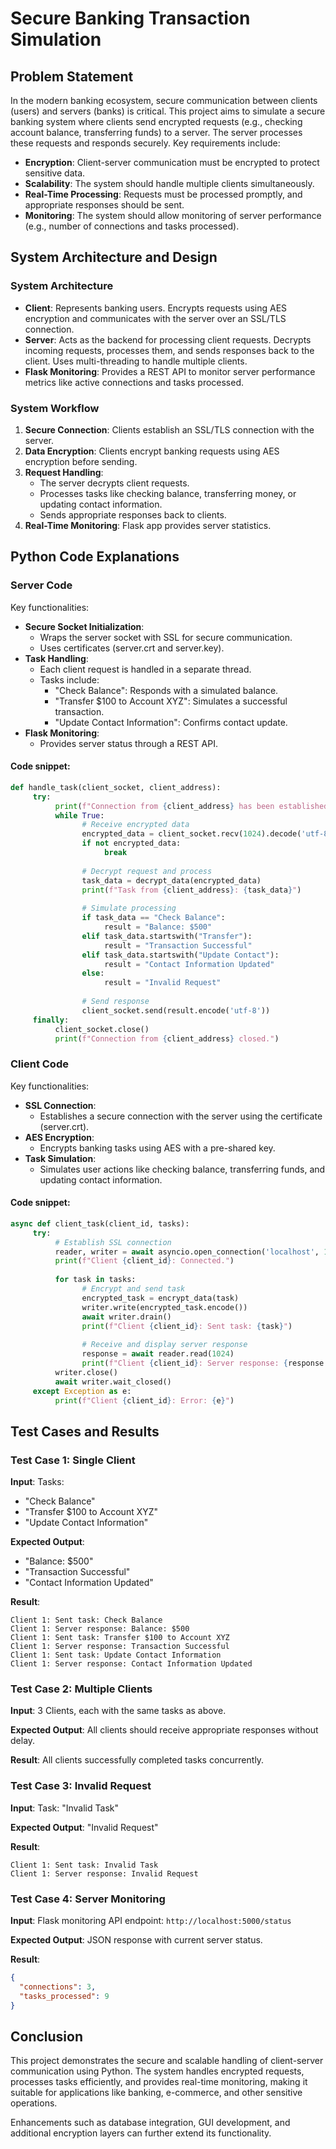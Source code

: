 # Secure Banking Transaction Simulation

## Problem Statement

In the modern banking ecosystem, secure communication between clients (users) and servers (banks) is critical. This project aims to simulate a secure banking system where clients send encrypted requests (e.g., checking account balance, transferring funds) to a server. The server processes these requests and responds securely. Key requirements include:

- **Encryption**: Client-server communication must be encrypted to protect sensitive data.
- **Scalability**: The system should handle multiple clients simultaneously.
- **Real-Time Processing**: Requests must be processed promptly, and appropriate responses should be sent.
- **Monitoring**: The system should allow monitoring of server performance (e.g., number of connections and tasks processed).

## System Architecture and Design

### System Architecture

- **Client**: Represents banking users. Encrypts requests using AES encryption and communicates with the server over an SSL/TLS connection.
- **Server**: Acts as the backend for processing client requests. Decrypts incoming requests, processes them, and sends responses back to the client. Uses multi-threading to handle multiple clients.
- **Flask Monitoring**: Provides a REST API to monitor server performance metrics like active connections and tasks processed.

### System Workflow

1. **Secure Connection**: Clients establish an SSL/TLS connection with the server.
2. **Data Encryption**: Clients encrypt banking requests using AES encryption before sending.
3. **Request Handling**:
    - The server decrypts client requests.
    - Processes tasks like checking balance, transferring money, or updating contact information.
    - Sends appropriate responses back to clients.
4. **Real-Time Monitoring**: Flask app provides server statistics.

## Python Code Explanations

### Server Code

Key functionalities:

- **Secure Socket Initialization**:
  - Wraps the server socket with SSL for secure communication.
  - Uses certificates (server.crt and server.key).
- **Task Handling**:
  - Each client request is handled in a separate thread.
  - Tasks include:
     - "Check Balance": Responds with a simulated balance.
     - "Transfer $100 to Account XYZ": Simulates a successful transaction.
     - "Update Contact Information": Confirms contact update.
- **Flask Monitoring**:
  - Provides server status through a REST API.

#### Code snippet:

```python
def handle_task(client_socket, client_address):
     try:
          print(f"Connection from {client_address} has been established.")
          while True:
                # Receive encrypted data
                encrypted_data = client_socket.recv(1024).decode('utf-8')
                if not encrypted_data:
                     break
                
                # Decrypt request and process
                task_data = decrypt_data(encrypted_data)
                print(f"Task from {client_address}: {task_data}")
                
                # Simulate processing
                if task_data == "Check Balance":
                     result = "Balance: $500"
                elif task_data.startswith("Transfer"):
                     result = "Transaction Successful"
                elif task_data.startswith("Update Contact"):
                     result = "Contact Information Updated"
                else:
                     result = "Invalid Request"
                
                # Send response
                client_socket.send(result.encode('utf-8'))
     finally:
          client_socket.close()
          print(f"Connection from {client_address} closed.")
```

### Client Code

Key functionalities:

- **SSL Connection**:
  - Establishes a secure connection with the server using the certificate (server.crt).
- **AES Encryption**:
  - Encrypts banking tasks using AES with a pre-shared key.
- **Task Simulation**:
  - Simulates user actions like checking balance, transferring funds, and updating contact information.

#### Code snippet:

```python
async def client_task(client_id, tasks):
     try:
          # Establish SSL connection
          reader, writer = await asyncio.open_connection('localhost', 12345, ssl=context)
          print(f"Client {client_id}: Connected.")
          
          for task in tasks:
                # Encrypt and send task
                encrypted_task = encrypt_data(task)
                writer.write(encrypted_task.encode())
                await writer.drain()
                print(f"Client {client_id}: Sent task: {task}")
                
                # Receive and display server response
                response = await reader.read(1024)
                print(f"Client {client_id}: Server response: {response.decode()}")
          writer.close()
          await writer.wait_closed()
     except Exception as e:
          print(f"Client {client_id}: Error: {e}")
```

## Test Cases and Results

### Test Case 1: Single Client

**Input**:
Tasks:
- "Check Balance"
- "Transfer $100 to Account XYZ"
- "Update Contact Information"

**Expected Output**:
- "Balance: $500"
- "Transaction Successful"
- "Contact Information Updated"

**Result**:

```plaintext
Client 1: Sent task: Check Balance
Client 1: Server response: Balance: $500
Client 1: Sent task: Transfer $100 to Account XYZ
Client 1: Server response: Transaction Successful
Client 1: Sent task: Update Contact Information
Client 1: Server response: Contact Information Updated
```

### Test Case 2: Multiple Clients

**Input**:
3 Clients, each with the same tasks as above.

**Expected Output**:
All clients should receive appropriate responses without delay.

**Result**:
All clients successfully completed tasks concurrently.

### Test Case 3: Invalid Request

**Input**:
Task: "Invalid Task"

**Expected Output**:
"Invalid Request"

**Result**:

```plaintext
Client 1: Sent task: Invalid Task
Client 1: Server response: Invalid Request
```

### Test Case 4: Server Monitoring

**Input**:
Flask monitoring API endpoint: `http://localhost:5000/status`

**Expected Output**:
JSON response with current server status.

**Result**:

```json
{
  "connections": 3,
  "tasks_processed": 9
}
```

## Conclusion

This project demonstrates the secure and scalable handling of client-server communication using Python. The system handles encrypted requests, processes tasks efficiently, and provides real-time monitoring, making it suitable for applications like banking, e-commerce, and other sensitive operations.

Enhancements such as database integration, GUI development, and additional encryption layers can further extend its functionality.